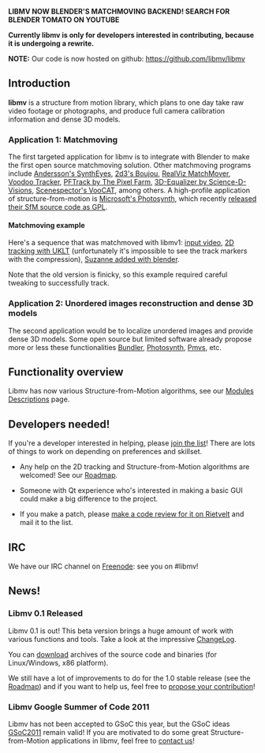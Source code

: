 **LIBMV NOW BLENDER'S MATCHMOVING BACKEND! SEARCH FOR BLENDER TOMATO ON YOUTUBE**

**Currently libmv is only for developers interested in contributing, because it is undergoing a rewrite.**

**NOTE:** Our code is now hosted on github: https://github.com/libmv/libmv

## Introduction ##

**libmv** is a structure from motion library, which plans to one day take raw video footage or photographs, and produce full camera calibration information and dense 3D models.

### Application 1: Matchmoving ###
The first targeted application for libmv is to integrate with Blender to make the first open source matchmoving solution. Other matchmoving programs include [Andersson's SynthEyes](http://www.ssontech.com/), [2d3's Boujou](http://www.2d3.com/), [RealViz MatchMover](http://sfx.realviz.com/Autodesk/), [Voodoo Tracker](http://www.digilab.uni-hannover.de/docs/manual.html), [PFTrack by The Pixel Farm](http://www.thepixelfarm.co.uk/), [3D-Equalizer by Science-D-Visions](http://www.sci-d-vis.com/), [Scenespector's VooCAT](http://www.scenespector.com/), among others. A  high-profile application of structure-from-motion is [Microsoft's Photosynth](http://labs.live.com/photosynth/), which recently [released their SfM source code as GPL](http://phototour.cs.washington.edu/bundler/).

#### Matchmoving example ####

Here's a sequence that was matchmoved with libmv1: [input video](http://www.youtube.com/watch?v=RhEHJLTno5Q), [2D tracking with UKLT](http://www.youtube.com/watch?v=dBT5d6ndmuQ) (unfortunately it's impossible to see the track markers with the compression), [Suzanne added with blender](http://www.youtube.com/watch?v=hswISipCv2M).

Note that the old version is finicky, so this example required careful tweaking to successfully track.

### Application 2: Unordered images reconstruction and dense 3D models ###

The second application would be to localize unordered images and provide dense 3D models. Some open source but limited software already propose more or less these functionalities  [Bundler](http://phototour.cs.washington.edu/bundler), [Photosynth](http://photosynth.net), [Pmvs](http://grail.cs.washington.edu/software/pmvs), etc.

## Functionality overview ##

Libmv has now various Structure-from-Motion algorithms, see our [Modules Descriptions](http://code.google.com/p/libmv/wiki/StartingGuide) page.


## Developers needed! ##
If you're a developer interested in helping, please [join the list](http://groups.google.com/group/libmv-devel)! There are lots of things to work on depending on preferences and skillset.
  * Any help on the 2D tracking and Structure-from-Motion algorithms are welcomed! See our [Roadmap](Roadmap.md).
  * Someone with Qt experience who's interested in making a basic GUI could make a big difference to the project.

  * If you make a patch, please [make a code review for it on Rietvelt](http://codereview.appspot.com) and mail it to the list.


## IRC ##
We have our IRC channel on [Freenode](http://freenode.net/): see you on #libmv!

## News! ##

### Libmv 0.1 Released ###
Libmv 0.1 is out!
This beta version brings a huge amount of work with various functions and tools.
Take a look at the impressive [ChangeLog](ChangeLog.md).

You can [download](http://code.google.com/p/libmv/downloads/list) archives of the source code and binaries (for Linux/Windows, x86 platform).

We still have a lot of improvements to do for the 1.0 stable release (see the [Roadmap](Roadmap.md)) and if you want to help us, feel free to [propose your contribution](http://groups.google.com/group/libmv-devel)!


### Libmv Google Summer of Code 2011 ###

Libmv has not been accepted to GSoC this year, but the GSoC ideas [GSoC2011](GSoC2011.md) remain valid! If you are motivated to do some great Structure-from-Motion applications in libmv, feel free to [contact us](http://groups.google.com/group/libmv-devel)!